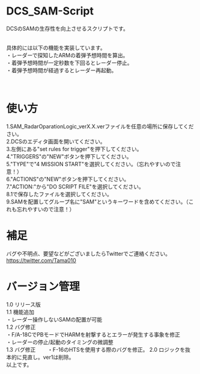 # DCS_SAM-Script
DCSのSAMの生存性を向上させるスクリプトです。<br>
<br>

具体的には以下の機能を実装しています。<br>
・レーダーで探知したARMの着弾予想時間を算出。<br>
・着弾予想時間が一定秒数を下回るとレーダー停止。<br>
・着弾予想時間が経過するとレーダー再起動。<br>

<br>

# 使い方
1.SAM_RadarOparationLogic_verX.X.verファイルを任意の場所に保存してください。<br>
2.DCSのエディタ画面を開いてください。<br>
3.左側にある"set rules for trigger"を押下してください。<br>
4."TRIGGERS"の"NEW"ボタンを押下してください。<br>
5."TYPE"で"4 MISSION START"を選択してください。（忘れやすいので注意！）<br>
6."ACTIONS"の"NEW"ボタンを押下してください。<br>
7."ACTION:"から"DO SCRIPT FILE"を選択してください。<br>
8.1で保存したファイルを選択してください。<br>
9.SAMを配置してグループ名に"SAM"というキーワードを含めてください。（これも忘れやすいので注意！）<br>

# 補足
バグや不明点、要望などがございましたらTwitterでご連絡ください。<br>
https://twitter.com/Tama010

# バージョン管理
1.0 リリース版<br>
1.1 機能追加<br>
    ・レーダー操作しないSAMの配置が可能<br>
1.2 バグ修正<br>
    ・F/A-18CでPBモードでHARMを射撃するとエラーが発生する事象を修正<br>
    ・レーダーの停止/起動のタイミングの微調整<br>
1.3 バグ修正
　　・F-16のHTSを使用する際のバグを修正。
2.0 ロジックを抜本的に見直し。ver1は削除。
<br>
以上です。
